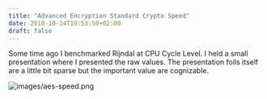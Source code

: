 ```yaml
---
title: "Advanced Encryption Standard Crypto Speed"
date: 2010-10-14T19:53:50+02:00
draft: false
---
```


Some time ago I benchmarked Rijndal at CPU Cycle Level. I held a small
presentation where I presented the raw values. The presentation foils itself
are a little bit sparse but the important value are cognizable.


![images/aes-speed.png](images/aes-speed.png)
